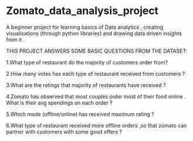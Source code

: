 # Zomato_data_analysis_project
A beginner project for learning basics of Data analytics , creating visualisations (through python libraries) and drawing data driven insights from it .

THIS PROJECT ANSWERS SOME BASIC QUESTIONS FROM THE DATASET:

1.What type of restaurant do the majority of customers order from?

2.How many votes has each type of restaurant received from customers ?

3.What are the ratings that majority of restaurants have received ?

4.Zomato has observed that most couples order most of their food online . What is their avg spendings on each order ?

5.Which mode (offline/online) has received maximum rating ?

6.What type of restaurant received more offline orders ,so that zomato can partner with customers with some good offers ?
